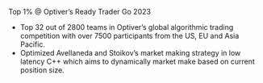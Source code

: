 Top 1% @ Optiver’s Ready Trader Go 2023

- Top 32 out of 2800 teams in Optiver’s global algorithmic trading competition with over 7500
participants from the US, EU and Asia Pacific.
- Optimized Avellaneda and Stoikov’s market making strategy in low latency C++ which aims to dynamically market make based on current position size.
